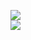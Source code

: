 [![](https://img.shields.io/badge/Made%20With-Github%20Spray-lightgrey.svg?style=for-the-badge&logo=github)](https://github.com/Annihil/github-spray#2757)  
[![](https://i.imgur.com/2DrTn0Z.gif)](https://github.com/Annihil/github-spray)